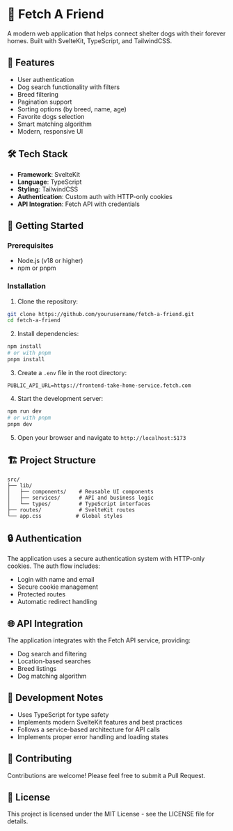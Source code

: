 # 🐾 Fetch A Friend

A modern web application that helps connect shelter dogs with their forever homes. Built with SvelteKit, TypeScript, and TailwindCSS.

## 🎯 Features

- User authentication
- Dog search functionality with filters
- Breed filtering
- Pagination support
- Sorting options (by breed, name, age)
- Favorite dogs selection
- Smart matching algorithm
- Modern, responsive UI

## 🛠 Tech Stack

- **Framework**: SvelteKit
- **Language**: TypeScript
- **Styling**: TailwindCSS
- **Authentication**: Custom auth with HTTP-only cookies
- **API Integration**: Fetch API with credentials

## 🚀 Getting Started

### Prerequisites

- Node.js (v18 or higher)
- npm or pnpm

### Installation

1. Clone the repository:
```bash
git clone https://github.com/yourusername/fetch-a-friend.git
cd fetch-a-friend
```

2. Install dependencies:
```bash
npm install
# or with pnpm
pnpm install
```

3. Create a `.env` file in the root directory:
```env
PUBLIC_API_URL=https://frontend-take-home-service.fetch.com
```

4. Start the development server:
```bash
npm run dev
# or with pnpm
pnpm dev
```

5. Open your browser and navigate to `http://localhost:5173`

## 🏗 Project Structure

```
src/
├── lib/
│   ├── components/    # Reusable UI components
│   ├── services/      # API and business logic
│   └── types/         # TypeScript interfaces
├── routes/            # SvelteKit routes
└── app.css           # Global styles
```

## 🔒 Authentication

The application uses a secure authentication system with HTTP-only cookies. The auth flow includes:

- Login with name and email
- Secure cookie management
- Protected routes
- Automatic redirect handling

## 🌐 API Integration

The application integrates with the Fetch API service, providing:

- Dog search and filtering
- Location-based searches
- Breed listings
- Dog matching algorithm

## 📝 Development Notes

- Uses TypeScript for type safety
- Implements modern SvelteKit features and best practices
- Follows a service-based architecture for API calls
- Implements proper error handling and loading states

## 🤝 Contributing

Contributions are welcome! Please feel free to submit a Pull Request.

## 📄 License

This project is licensed under the MIT License - see the LICENSE file for details.
